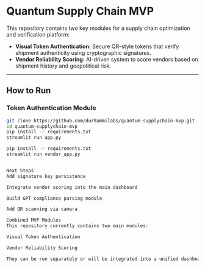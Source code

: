 # Quantum Supply Chain MVP

This repository contains two key modules for a supply chain optimization and verification platform:

- **Visual Token Authentication:** Secure QR-style tokens that verify shipment authenticity using cryptographic signatures.
- **Vendor Reliability Scoring:** AI-driven system to score vendors based on shipment history and geopolitical risk.

---

## How to Run

### Token Authentication Module

```bash
git clone https://github.com/durhammilabs/quantum-supplychain-mvp.git
cd quantum-supplychain-mvp
pip install -r requirements.txt
streamlit run app.py

pip install -r requirements.txt
streamlit run vendor_app.py


Next Steps
Add signature key persistence

Integrate vendor scoring into the main dashboard

Build GPT compliance parsing module

Add QR scanning via camera

Combined MVP Modules
This repository currently contains two main modules:

Visual Token Authentication

Vendor Reliability Scoring

They can be run separately or will be integrated into a unified dashboard soon.


